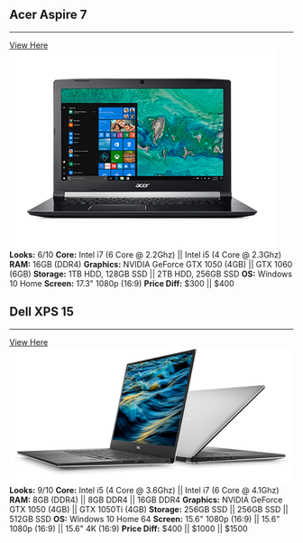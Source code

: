 ## Acer Aspire 7
***
[View Here](https://www.acer.com/ac/en/AU/content/series-design/aspire7)
![Image](./acer.png)
**Looks:** 6/10
**Core:** Intel i7 (6 Core @ 2.2Ghz) || Intel i5 (4 Core @ 2.3Ghz)
**RAM:** 16GB (DDR4)
**Graphics:** NVIDIA GeForce GTX 1050 (4GB) || GTX 1060 (6GB)
**Storage:** 1TB HDD, 128GB SSD || 2TB HDD, 256GB SSD
**OS:** Windows 10 Home
**Screen:** 17.3" 1080p (16:9)
**Price Diff:** $300 || \$400

## Dell XPS 15
***
[View Here](https://www.dell.com/en-au/shop/laptops-2-in-1-pcs/xps-15-9570-laptop/spd/xps-15-9570-laptop?~ck=bt)
![Image](./xps.png)
**Looks:** 9/10
**Core:** Intel i5 (4 Core @ 3.6Ghz) || Intel i7 (6 Core @ 4.1Ghz)
**RAM:** 8GB (DDR4) || 8GB DDR4 || 16GB DDR4
**Graphics:** NVIDIA GeForce GTX 1050 (4GB)  || GTX 1050Ti (4GB)
**Storage:** 256GB SSD || 256GB SSD || 512GB SSD
**OS:** Windows 10 Home 64
**Screen:** 15.6" 1080p (16:9) || 15.6" 1080p (16:9) || 15.6" 4K (16:9)
**Price Diff:** $400 || \$1000 || \$1500
